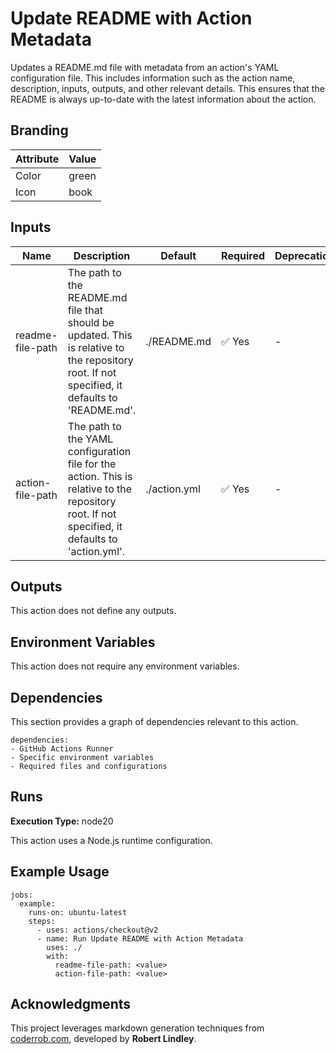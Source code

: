 # Update README with Action Metadata

Updates a README.md file with metadata from an action's YAML configuration file. This includes information such as the action name, description, inputs, outputs, and other relevant details. This ensures that the README is always up-to-date with the latest information about the action.

## Branding

| Attribute | Value |
| --------- | ----- |
| Color     | green |
| Icon      | book  |

## Inputs

| Name             | Description                                                                                                                                     | Default      | Required | Deprecation |
| ---------------- | ----------------------------------------------------------------------------------------------------------------------------------------------- | ------------ | -------- | ----------- |
| readme-file-path | The path to the README.md file that should be updated. This is relative to the repository root. If not specified, it defaults to 'README.md'.   | ./README.md  | ✅ Yes    | -           |
| action-file-path | The path to the YAML configuration file for the action. This is relative to the repository root. If not specified, it defaults to 'action.yml'. | ./action.yml | ✅ Yes    | -           |

## Outputs

This action does not define any outputs.

## Environment Variables

This action does not require any environment variables.

## Dependencies

This section provides a graph of dependencies relevant to this action.

    dependencies:
    - GitHub Actions Runner
    - Specific environment variables
    - Required files and configurations

## Runs

**Execution Type:** node20

This action uses a Node.js runtime configuration.

## Example Usage

    jobs:
      example:
        runs-on: ubuntu-latest
        steps:
          - uses: actions/checkout@v2
          - name: Run Update README with Action Metadata
            uses: ./
            with:
              readme-file-path: <value>
              action-file-path: <value>

## Acknowledgments

This project leverages markdown generation techniques from [coderrob.com](https://coderrob.com), developed by **Robert Lindley**.